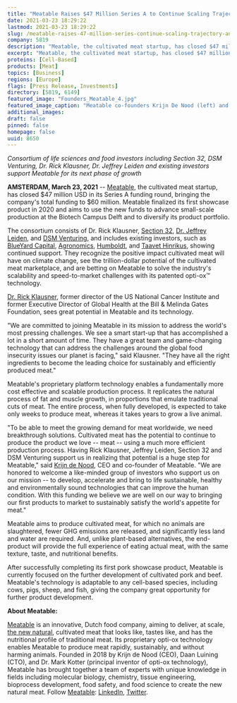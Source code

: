 ```yaml
---
title: "Meatable Raises $47 Million Series A to Continue Scaling Trajectory and Expand its Product Portfolio with Beef"
date: 2021-03-23 18:29:22
lastmod: 2021-03-23 18:29:22
slug: /meatable-raises-47-million-series-continue-scaling-trajectory-and-expand-its-product
company: 5819
description: "Meatable, the cultivated meat startup, has closed $47 million USD in its Series A funding round, bringing the company’s total funding to $60 million. Meatable finalized its first showcase product in 2020 and aims to use the new funds to advance small-scale production at the Biotech Campus Delft and to diversify its product portfolio."
excerpt: "Meatable, the cultivated meat startup, has closed $47 million USD in its Series A funding round, bringing the company’s total funding to $60 million. Meatable finalized its first showcase product in 2020 and aims to use the new funds to advance small-scale production at the Biotech Campus Delft and to diversify its product portfolio."
proteins: [Cell-Based]
products: [Meat]
topics: [Business]
regions: [Europe]
flags: [Press Release, Investments]
directory: [5819, 6149]
featured_image: "Founders_Meatable_4.jpg"
featured_image_caption: "Meatable co-founders Krijn De Nood (left) and Daan Luining"
additional_images:
draft: false
pinned: false
homepage: false
uuid: 8650
---
```

*Consortium of life sciences and food investors including Section 32,
DSM Venturing, Dr. Rick Klausner, Dr. Jeffrey Leiden and existing
investors support Meatable for its next phase of growth*

**AMSTERDAM, March 23, 2021** -- [Meatable](https://www.meatable.com/),
the cultivated meat startup, has closed \$47 million USD in its Series A
funding round, bringing the company's total funding to \$60 million.
Meatable finalized its first showcase product in 2020 and aims to use
the new funds to advance small-scale production at the Biotech Campus
Delft and to diversify its product portfolio.

The consortium consists of Dr. Rick Klausner, [Section
32](https://section32.com/), [Dr. Jeffrey
Leiden](https://www.vrtx.com/about-us/leadership/jeffrey-leiden-md-phd/),
and [DSM
Venturing](https://www.dsm.com/corporate/about/businesses/dsm-venturing.html),
and includes existing investors, such as [BlueYard
Capital](https://blueyard.com/), [Agronomics](https://agronomics.im/),
[Humboldt](https://humboldtfund.com/), and [Taavet
Hinrikus](https://www.weforum.org/people/taavet-hinrikus), showing
continued support. They recognize the positive impact cultivated meat
will have on climate change, see the trillion-dollar potential of the
cultivated meat marketplace, and are betting on Meatable to solve the
industry's scalability and speed-to-market challenges with its patented
opti-ox™ technology.

[Dr. Rick Klausner](https://lyell.com/our_team/rick-klausner/), former
director of the US National Cancer Institute and former Executive
Director of Global Health at the Bill & Melinda Gates Foundation, sees
great potential in Meatable and its technology.

"We are committed to joining Meatable in its mission to address the
world's most pressing challenges. We see a smart start-up that has
accomplished a lot in a short amount of time. They have a great team and
game-changing technology that can address the challenges around the
global food insecurity issues our planet is facing," said Klausner.
"They have all the right ingredients to become the leading choice for
sustainably and efficiently produced meat."

Meatable's proprietary platform technology enables a fundamentally more
cost effective and scalable production process. It replicates the
natural process of fat and muscle growth, in proportions that emulate
traditional cuts of meat. The entire process, when fully developed, is
expected to take only weeks to produce meat, whereas it takes years to
grow a live animal.

"To be able to meet the growing demand for meat worldwide, we need
breakthrough solutions. Cultivated meat has the potential to continue to
produce the product we love -- meat -- using a much more efficient
production process. Having Rick Klausner, Jeffrey Leiden, Section 32 and
DSM Venturing support us in realizing that potential is a huge step for
Meatable," said [Krijn de Nood](https://www.meatable.com/), CEO and
co-founder of Meatable. "We are honored to welcome a like-minded group
of investors who support us on our mission -- to develop, accelerate and
bring to life sustainable, healthy and environmentally sound
technologies that can improve the human condition. With this funding we
believe we are well on our way to bringing our first products to market
to sustainably satisfy the world's appetite for meat."

Meatable aims to produce cultivated meat, for which no animals are
slaughtered, fewer GHG emissions are released, and significantly less
land and water are required. And, unlike plant-based alternatives, the
end-product will provide the full experience of eating actual meat, with
the same texture, taste, and nutritional benefits.

After successfully completing its first pork showcase product, Meatable
is currently focused on the further development of cultivated pork and
beef. Meatable's technology is adaptable to any cell-based species,
including cows, pigs, sheep, and fish, giving the company great
opportunity for further product development.

**About Meatable:**

[Meatable](https://www.meatable.com/) is an innovative, Dutch food
company, aiming to deliver, at scale, [the new
natural](https://www.youtube.com/watch?v=WHrorhYqcKg), cultivated meat
that looks like, tastes like, and has the nutritional profile of
traditional meat. Its proprietary opti-ox technology enables Meatable to
produce meat rapidly, sustainably, and without harming animals. Founded
in 2018 by Krijn de Nood (CEO), Daan Luining (CTO), and Dr. Mark Kotter
(principal inventor of opti-ox technology), Meatable has brought
together a team of experts with unique knowledge in fields including
molecular biology, chemistry, tissue engineering, bioprocess
development, food safety, and food science to create the new natural
meat. Follow [Meatable](https://www.meatable.com/):
[LinkedIn](https://www.linkedin.com/company/itsmeatable/),
[Twitter](https://twitter.com/itsmeatable).
